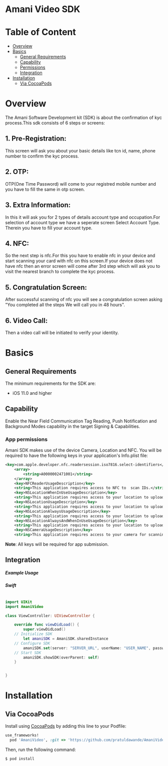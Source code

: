 # Amani Video SDK #

# Table of Content
- [Overview](#overview)
- [Basics](#basics)
    - [General Requirements](#general-requirements)
    - [Capability](#capability)
    - [Permissions](#permissions)
    - [Integration](#integration)
- [Installation](#Installation)
    - [Via CocoaPods](#via-cocoaPods)


# Overview

The Amani Software Development kit (SDK) is about the confirmation of kyc process.This sdk consists of 6 steps or screens:

## 1. Pre-Registration:   

This screen will ask you about your basic details like tcn id, name, phone number to confirm the kyc process.

## 2. OTP:

OTP(One Time Password) will come to your registred mobile number and you have to fill the same in otp screen.


## 3. Extra Information:

 In this it will ask you for 2 types of details account type and occupation.For selection of account type we have a seperate screen Select Account Type. Therein you have to fill your account type.

## 4. NFC:

So the next step is nfc.For this you have to enable nfc in your device and start scanning your card with nfc on this screen.If your device does not have nfc then an error screen will come after 3rd step which will ask you to visit the nearest branch to complete the kyc process.

## 5. Congratulation Screen:

After successful scanning of nfc you will see a congratulation screen asking "You completed all the steps We will call you in 48 hours".

## 6. Video Call:

Then a video call will be initiated to verify your identity.

# Basics

## General Requirements
The minimum requirements for the SDK are:  
* iOS 11.0 and higher  


## Capability

Enable the Near Field Communication Tag Reading, Push Notification and Background Modes capability in the target Signing & Capabilities.


### App permissions

Amani SDK makes use of the device Camera, Location and NFC. You will be required to have the following keys in your application's Info.plist file:

```xml
<key>com.apple.developer.nfc.readersession.iso7816.select-identifiers</key>
    <array>
        <string>A0000002471001</string>
    </array>
    <key>NFCReaderUsageDescription</key>
    <string>This application requires access to NFC to  scan IDs.</string>
    <key>NSLocationWhenInUseUsageDescription</key>
    <string>This application requires access to your location to upload the document.</string>
    <key>NSLocationUsageDescription</key>
    <string>This application requires access to your location to upload the document.</string>
    <key>NSLocationAlwaysUsageDescription</key>
    <string>This application requires access to your location to upload the document.</string>
    <key>NSLocationAlwaysAndWhenInUseUsageDescription</key>
    <string>This application requires access to your location to upload the document.</string>
    <key>NSCameraUsageDescription</key>
    <string>This application requires access to your camera for scanning and uploading the document.</string>
```
**Note**: All keys will be required for app submission.



## Integration

##### Example Usage

##### Swift

```swift

import UIKit
import AmaniVideo

class ViewController: UIViewController {

    override func viewDidLoad() {
        super.viewDidLoad()
    // Initialize SDK 
        let amaniSDK = AmaniSDK.sharedInstance
    // Configure SDK 
        amaniSDK.set(server: "SERVER_URL", userName: "USER_NAME", password: "PASSWORD")
    // Start SDK 
        amaniSDK.showSDK(overParent: self)
    }


}


```

# Installation

## Via CocoaPods

Install using [CocoaPods](http://cocoapods.org) by adding this line to your Podfile:

```ruby
use_frameworks!
  pod 'AmaniVideo', :git => 'https://github.com/pratuldawande/AmaniVideo.git'
```

Then, run the following command:

```bash
$ pod install
```
